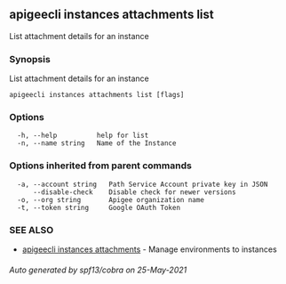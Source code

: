 ## apigeecli instances attachments list

List attachment details for an instance

### Synopsis

List attachment details for an instance

```
apigeecli instances attachments list [flags]
```

### Options

```
  -h, --help          help for list
  -n, --name string   Name of the Instance
```

### Options inherited from parent commands

```
  -a, --account string   Path Service Account private key in JSON
      --disable-check    Disable check for newer versions
  -o, --org string       Apigee organization name
  -t, --token string     Google OAuth Token
```

### SEE ALSO

* [apigeecli instances attachments](apigeecli_instances_attachments.md)	 - Manage environments to instances

###### Auto generated by spf13/cobra on 25-May-2021
